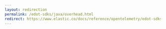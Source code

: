 ```yaml
---
layout: redirection
permalink: /edot-sdks/java/overhead.html
redirect: https://www.elastic.co/docs/reference/opentelemetry/edot-sdks/java/overhead.html
---
```


